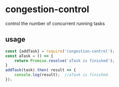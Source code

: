 # congestion-control
control the number of concurrent running tasks


## usage
```js
const {addTask} = require('congestion-control');
const aTask = () => {
    return Promise.resolve('aTask is finished');
}
addTask(task).then( result => {
    console.log(result);  //aTask is finished
});
```
